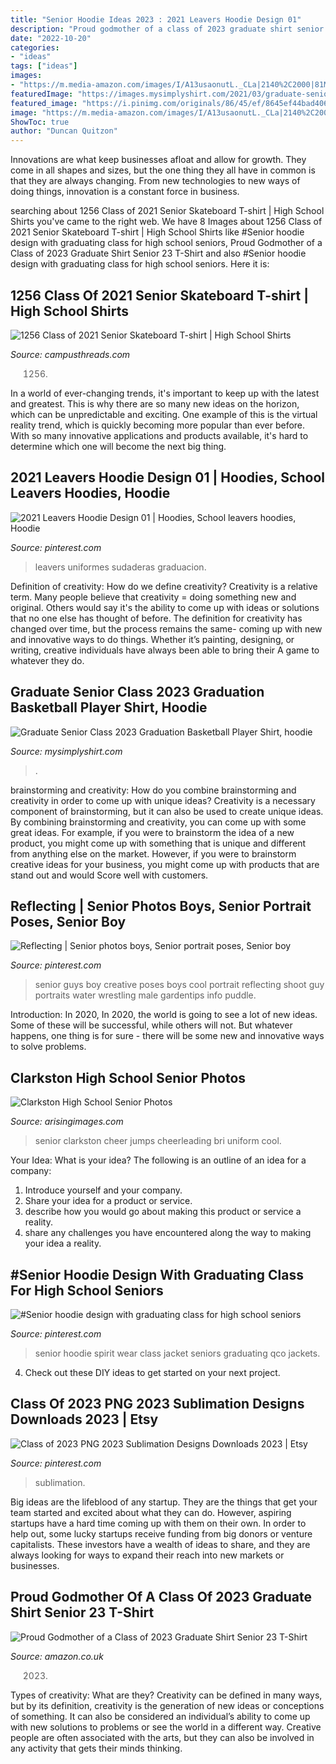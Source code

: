 ```yaml
---
title: "Senior Hoodie Ideas 2023 : 2021 Leavers Hoodie Design 01"
description: "Proud godmother of a class of 2023 graduate shirt senior 23 t-shirt"
date: "2022-10-20"
categories:
- "ideas"
tags: ["ideas"]
images:
- "https://m.media-amazon.com/images/I/A13usaonutL._CLa|2140%2C2000|81MAuo8SaML.png|0%2C0%2C2140%2C2000%2B0.0%2C0.0%2C2140.0%2C2000.0_AC_UX679_.png"
featuredImage: "https://images.mysimplyshirt.com/2021/03/graduate-senior-class-2023-graduation-basketball-player-shirt-ladies-tee.jpg"
featured_image: "https://i.pinimg.com/originals/86/45/ef/8645ef44bad406ade624e6d88fb9931a.jpg"
image: "https://m.media-amazon.com/images/I/A13usaonutL._CLa|2140%2C2000|81MAuo8SaML.png|0%2C0%2C2140%2C2000%2B0.0%2C0.0%2C2140.0%2C2000.0_AC_UX679_.png"
ShowToc: true
author: "Duncan Quitzon"
---
```



Innovations are what keep businesses afloat and allow for growth. They come in all shapes and sizes, but the one thing they all have in common is that they are always changing. From new technologies to new ways of doing things, innovation is a constant force in business.

	

		
searching about 1256 Class of 2021 Senior Skateboard T-shirt | High School Shirts you've came to the right web. We have 8 Images about 1256 Class of 2021 Senior Skateboard T-shirt | High School Shirts like #Senior hoodie design with graduating class for high school seniors, Proud Godmother of a Class of 2023 Graduate Shirt Senior 23 T-Shirt and also #Senior hoodie design with graduating class for high school seniors. Here it is:
		
    
## 1256 Class Of 2021 Senior Skateboard T-shirt | High School Shirts

<img loading=lazy src="https://campusthreads.com/wp-content/uploads/sites/2/2020/05/senior-class-skateboard-logo-shirt.jpg" onerror="this.onerror=null;this.src='https://tse2.mm.bing.net/th?id=OIP.q7WtgR3Jbt9DPcTZ4OPG_gHaIZ&amp;pid=15.1';" alt="1256 Class of 2021 Senior Skateboard T-shirt | High School Shirts">

_Source: campusthreads.com_

>1256. 

	

In a world of ever-changing trends, it's important to keep up with the latest and greatest. This is why there are so many new ideas on the horizon, which can be unpredictable and exciting. One example of this is the virtual reality trend, which is quickly becoming more popular than ever before. With so many innovative applications and products available, it's hard to determine which one will become the next big thing.

    
## 2021 Leavers Hoodie Design 01 | Hoodies, School Leavers Hoodies, Hoodie

<img loading=lazy src="https://i.pinimg.com/736x/71/00/e4/7100e4b85b64193bd2b270cee7cff0ec.jpg" onerror="this.onerror=null;this.src='https://tse2.mm.bing.net/th?id=OIP.fAXEIutH_DRqtp7TMCWTcwHaIZ&amp;pid=15.1';" alt="2021 Leavers Hoodie Design 01 | Hoodies, School leavers hoodies, Hoodie">

_Source: pinterest.com_

>leavers uniformes sudaderas graduacion. 

	

Definition of creativity: How do we define creativity?
Creativity is a relative term. Many people believe that creativity = doing something new and original. Others would say it's the ability to come up with ideas or solutions that no one else has thought of before. The definition for creativity has changed over time, but the process remains the same- coming up with new and innovative ways to do things. Whether it’s painting, designing, or writing, creative individuals have always been able to bring their A game to whatever they do.

    
## Graduate Senior Class 2023 Graduation Basketball Player Shirt, Hoodie

<img loading=lazy src="https://images.mysimplyshirt.com/2021/03/graduate-senior-class-2023-graduation-basketball-player-shirt-ladies-tee.jpg" onerror="this.onerror=null;this.src='https://tse3.mm.bing.net/th?id=OIP.4NgRo3k0lWaOMDrUBewtWQHaHa&amp;pid=15.1';" alt="Graduate Senior Class 2023 Graduation Basketball Player Shirt, hoodie">

_Source: mysimplyshirt.com_

>. 

	

brainstorming and creativity: How do you combine brainstorming and creativity in order to come up with unique ideas?
Creativity is a necessary component of brainstorming, but it can also be used to create unique ideas. By combining brainstorming and creativity, you can come up with some great ideas. For example, if you were to brainstorm the idea of a new product, you might come up with something that is unique and different from anything else on the market. However, if you were to brainstorm creative ideas for your business, you might come up with products that are stand out and would Score well with customers.

    
## Reflecting | Senior Photos Boys, Senior Portrait Poses, Senior Boy

<img loading=lazy src="https://i.pinimg.com/originals/86/45/ef/8645ef44bad406ade624e6d88fb9931a.jpg" onerror="this.onerror=null;this.src='https://tse3.mm.bing.net/th?id=OIP.qy-QX6RUkJ_7OT6_Xp5sagAAAA&amp;pid=15.1';" alt="Reflecting | Senior photos boys, Senior portrait poses, Senior boy">

_Source: pinterest.com_

>senior guys boy creative poses boys cool portrait reflecting shoot guy portraits water wrestling male gardentips info puddle. 

	

Introduction: In 2020,
In 2020, the world is going to see a lot of new ideas. Some of these will be successful, while others will not. But whatever happens, one thing is for sure - there will be some new and innovative ways to solve problems.

    
## Clarkston High School Senior Photos

<img loading=lazy src="https://arisingimages.com/blog/images/2015/08/callahan_147.jpg" onerror="this.onerror=null;this.src='https://tse3.mm.bing.net/th?id=OIP.TLWM-d5f2E145mMAXijAngHaFI&amp;pid=15.1';" alt="Clarkston High School Senior Photos">

_Source: arisingimages.com_

>senior clarkston cheer jumps cheerleading bri uniform cool. 

	

Your Idea: What is your idea?
The following is an outline of an idea for a company:
1. Introduce yourself and your company.
2. Share your idea for a product or service.
3. describe how you would go about making this product or service a reality.
4. share any challenges you have encountered along the way to making your idea a reality.

    
## #Senior Hoodie Design With Graduating Class For High School Seniors

<img loading=lazy src="https://i.pinimg.com/originals/8f/c9/59/8fc959d704b6a35f40436ce3abc3e908.jpg" onerror="this.onerror=null;this.src='https://tse1.mm.bing.net/th?id=OIP.LQQ23LfNhFrd3VYc9CkjcQHaKl&amp;pid=15.1';" alt="#Senior hoodie design with graduating class for high school seniors">

_Source: pinterest.com_

>senior hoodie spirit wear class jacket seniors graduating qco jackets. 

	

4. Check out these DIY ideas to get started on your next project.

    
## Class Of 2023 PNG 2023 Sublimation Designs Downloads 2023 | Etsy

<img loading=lazy src="https://i.pinimg.com/736x/8e/b6/a2/8eb6a285facb31647935f52af8a8898d.jpg" onerror="this.onerror=null;this.src='https://tse4.mm.bing.net/th?id=OIP.-5TRkPSAx7LjRfgmJ287QQHaFE&amp;pid=15.1';" alt="Class of 2023 PNG 2023 Sublimation Designs Downloads 2023 | Etsy">

_Source: pinterest.com_

>sublimation. 

	

Big ideas are the lifeblood of any startup. They are the things that get your team started and excited about what they can do. However, aspiring startups have a hard time coming up with them on their own. In order to help out, some lucky startups receive funding from big donors or venture capitalists. These investors have a wealth of ideas to share, and they are always looking for ways to expand their reach into new markets or businesses.

    
## Proud Godmother Of A Class Of 2023 Graduate Shirt Senior 23 T-Shirt

<img loading=lazy src="https://m.media-amazon.com/images/I/A13usaonutL._CLa|2140%2C2000|81MAuo8SaML.png|0%2C0%2C2140%2C2000%2B0.0%2C0.0%2C2140.0%2C2000.0_AC_UX679_.png" onerror="this.onerror=null;this.src='https://tse3.mm.bing.net/th?id=OIP.MYsNg9bX0kmuTNvB7fvs0wHaHh&amp;pid=15.1';" alt="Proud Godmother of a Class of 2023 Graduate Shirt Senior 23 T-Shirt">

_Source: amazon.co.uk_

>2023. 

	

Types of creativity: What are they?
Creativity can be defined in many ways, but by its definition, creativity is the generation of new ideas or conceptions of something. It can also be considered an individual’s ability to come up with new solutions to problems or see the world in a different way. Creative people are often associated with the arts, but they can also be involved in any activity that gets their minds thinking.

